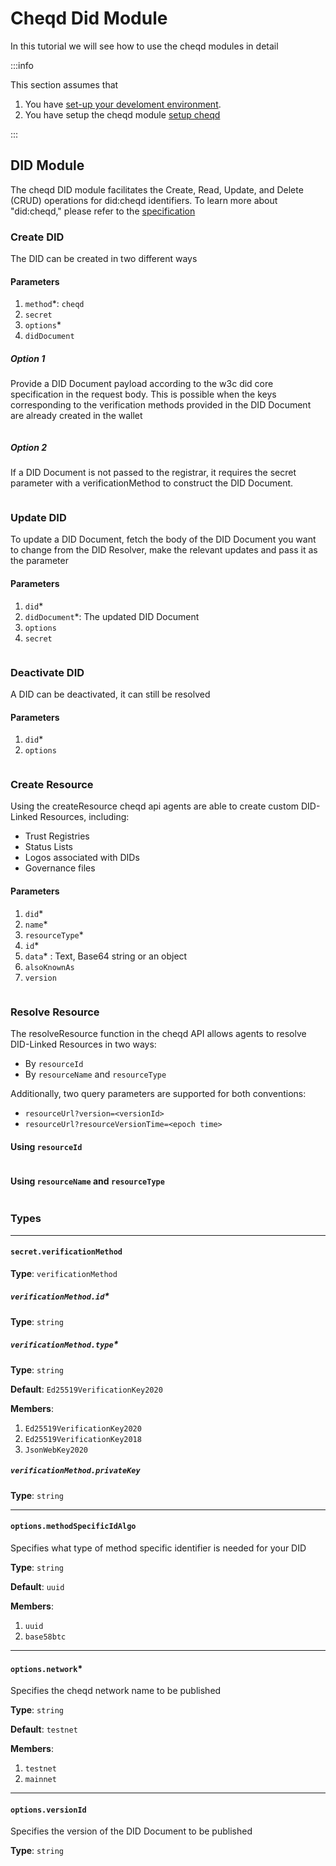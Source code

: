 # Cheqd Did Module

In this tutorial we will see how to use the cheqd modules in detail

:::info

This section assumes that

1. You have [set-up your develoment environment](../../getting-started).
2. You have setup the cheqd module [setup cheqd](../../getting-started/set-up/cheqd/index.md)

:::

## DID Module

The cheqd DID module facilitates the Create, Read, Update, and Delete (CRUD) operations for did:cheqd identifiers. To learn more about "did:cheqd," please refer to the [specification](https://github.com/cheqd/identity-docs/blob/main/architecture/adr-list/adr-001-cheqd-did-method.md)

### Create DID

The DID can be created in two different ways

#### Parameters

1. `method`\*: `cheqd`
2. `secret`
3. `options`\*
4. `didDocument`

##### Option 1

Provide a DID Document payload according to the w3c did core specification in the request body. This is possible when the keys corresponding to the verification methods provided in the DID Document are already created in the wallet

```typescript showLineNumbers set-up-cheqd.ts section-2

```

##### Option 2

If a DID Document is not passed to the registrar, it requires the secret parameter with a verificationMethod to construct the DID Document.

```typescript showLineNumbers set-up-cheqd.ts section-3

```

### Update DID

To update a DID Document, fetch the body of the DID Document you want to change from the DID Resolver, make the relevant updates and pass it as the parameter

#### Parameters

1. `did`\*
2. `didDocument`\*: The updated DID Document
3. `options`
4. `secret`

```typescript showLineNumbers set-up-cheqd.ts section-4

```

### Deactivate DID

A DID can be deactivated, it can still be resolved

#### Parameters

1. `did`\*
2. `options`

```typescript showLineNumbers set-up-cheqd.ts section-5

```

### Create Resource

Using the createResource cheqd api agents are able to create custom DID-Linked Resources, including:

- Trust Registries
- Status Lists
- Logos associated with DIDs
- Governance files

#### Parameters

1. `did`\*
2. `name`\*
3. `resourceType`\*
4. `id`\*
5. `data`\* : Text, Base64 string or an object
6. `alsoKnownAs`
7. `version`

```typescript showLineNumbers set-up-cheqd.ts section-6

```

### Resolve Resource

The resolveResource function in the cheqd API allows agents to resolve DID-Linked Resources in two ways:

- By `resourceId`
- By `resourceName` and `resourceType`

Additionally, two query parameters are supported for both conventions:

- `resourceUrl?version=<versionId>`
- `resourceUrl?resourceVersionTime=<epoch time>`

#### Using `resourceId`

```typescript showLineNumbers set-up-cheqd.ts section-7

```

#### Using `resourceName` and `resourceType`

```typescript showLineNumbers set-up-cheqd.ts section-8

```

### Types

---

#### `secret.verificationMethod`

**Type**: `verificationMethod`

##### `verificationMethod.id`\*

**Type**: `string`

##### `verificationMethod.type`\*

**Type**: `string`

**Default**: `Ed25519VerificationKey2020`

**Members**:

1. `Ed25519VerificationKey2020`
2. `Ed25519VerificationKey2018`
3. `JsonWebKey2020`

##### `verificationMethod.privateKey`

**Type**: `string`

---

#### `options.methodSpecificIdAlgo`

Specifies what type of method specific identifier is needed for your DID

**Type**: `string`

**Default**: `uuid`

**Members**:

1. `uuid`
2. `base58btc`

---

#### `options.network`\*

Specifies the cheqd network name to be published

**Type**: `string`

**Default**: `testnet`

**Members**:

1. `testnet`
2. `mainnet`

---

#### `options.versionId`

Specifies the version of the DID Document to be published

**Type**: `string`
